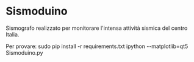 # Sismoduino #

Sismografo realizzato per monitorare l'intensa attività sismica del centro Italia.

Per provare:
sudo pip install -r requirements.txt
ipython --matplotlib=qt5 Sismoduino.py
